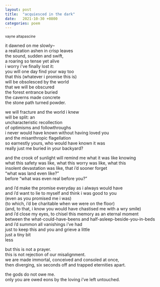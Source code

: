 ```yaml
---
layout: post
title:  "acquiesced in the dark"
date:   2021-10-30 +0800
categories: poem
---
```

<small>vayne altapascine</small>

<div class=poemPost>
<p>it dawned on me slowly–<br />
a realization ashen in crisp leaves<br />
the sound, sudden and swift,<br />
a roaring so tense yet alive<br />
i worry i've finally lost it:<br />
you will one day find your way too<br />
that this (whatever i promise this is)<br />
will be obsolesced by the world<br />
that we will be obscured<br />
the forest entrance buried<br />
the caverns made concrete<br />
the stone path turned powder.</p>
<p>we will fracture and the world i knew<br />
will be split: an<br />
uncharacteristic recollection<br />
of optimisms and followthroughs<br />
i never would have known without having loved you<br />
and the misanthropic flagellation<br />
so earnestly yours, who would have known it was<br />
really just me buried in your backyard?</p>
<p>and the crook of sunlight will remind me what it was like knowing<br />
what this safety was like, what this worry was like, what this<br />
insolent devastation was like, that i’d sooner forget<br />
“what was land even like?”<br />
before “what was even real before you?”</p>
<p>and i’d make the promise everyday as i always would have<br />
and i’d want to lie to myself and think i was good to you<br />
(even as you promised me i was)<br />
(to which, i’d be charitable when we were on the floor)<br />
(and, to that, i know you would have chastised me with a wry smile)<br />
and i’d close my eyes, to chisel this memory as an eternal moment<br />
between the what-could-have-beens and half-asleep-beside-you-in-beds<br />
and i’d summon all vanishings i’ve had<br />
just to keep this and you and grieve a little<br />
just a tiny bit<br />
less</p>
<p>but this is not a prayer.<br />
this is not rejection of our misalignment.<br />
we are made immortal, conceived and consoled at once,<br />
then diverging, six seconds off and trapped eternities apart.</p>
<p>the gods do not owe me.<br />
only you are owed eons by the loving i’ve left untouched.</p>
</div>